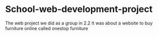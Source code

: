 # School-web-development-project
The web project we did as a group in 2.2
It was about a website to buy furniture online called onestop furniture

